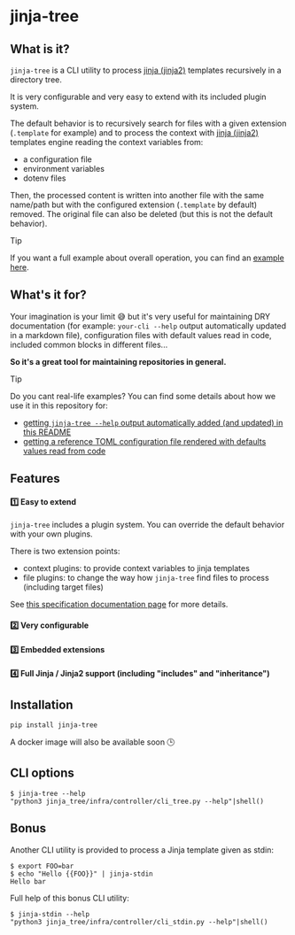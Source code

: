 <!-- *** GENERATED FILE - DO NOT EDIT *** -->
<!-- To modify this file, edit README.md.template and launch 'make doc' -->

# jinja-tree

## What is it?

`jinja-tree` is a CLI utility to process [jinja (jinja2)](https://jinja.palletsprojects.com/) templates
recursively in a directory tree.

It is very configurable and very easy to extend with its included plugin system.

The default behavior is to recursively search for files with a given extension (`.template` for example) and to process the context with [jinja (jinja2)](https://jinja.palletsprojects.com/) templates engine reading the context variables from:

- a configuration file
- environment variables 
- dotenv files 

Then, the processed content is written into another file with the same name/path but with the configured extension (`.template` by default) removed. The original file can also be deleted (but this is not the default behavior).

> [!TIP]
> If you want a full example about overall operation, you can find an [example here](docs/details-about-overall-operation.md).

## What's it for?

Your imagination is your limit 😅 but it's very useful for maintaining DRY documentation (for example: `your-cli --help` output automatically updated in a markdown file), configuration files with default values read in code, included common blocks in different files...

**So it's a great tool for maintaining repositories in general.**

> [!TIP]
> Do you cant real-life examples? You can find some details about how we use it in this repository for:
> 
> - [getting `jinja-tree --help` output automatically added (and updated) in this README](docs/fixme)
> - [getting a reference TOML configuration file rendered with defaults values read from code](docs/fixme)

## Features

#### 1️⃣ Easy to extend 

`jinja-tree` includes a plugin system. You can override the default behavior with your own plugins.

There is two extension points:

- context plugins: to provide context variables to jinja templates
- file plugins: to change the way how `jinja-tree` find files to process (including target files)

See [this specification documentation page](docs/fixme) for more details.

#### 2️⃣ Very configurable

#### 3️⃣ Embedded extensions

#### 4️⃣ Full Jinja / Jinja2 support (including "includes" and "inheritance")

## Installation

`pip install jinja-tree`

A docker image will also be available soon 🕒

## CLI options

```
$ jinja-tree --help 
"python3 jinja_tree/infra/controller/cli_tree.py --help"|shell()
```

## Bonus

Another CLI utility is provided to process a Jinja template given as stdin: 


```console
$ export FOO=bar
$ echo "Hello {{FOO}}" | jinja-stdin
Hello bar
```


Full help of this bonus CLI utility:

```
$ jinja-stdin --help 
"python3 jinja_tree/infra/controller/cli_stdin.py --help"|shell()
```